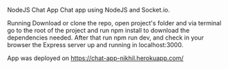 NodeJS Chat App
Chat app using NodeJS and Socket.io.

Running
Download or clone the repo, open project's folder and via terminal go to the root of the project and run npm install to download the dependencies needed. After that run npm run dev, and check in your browser the Express server up and running in localhost:3000.

App was deployed on https://chat-app-nikhil.herokuapp.com/
